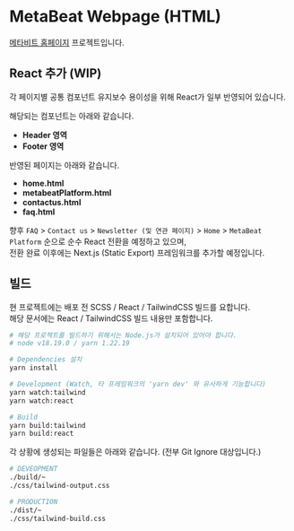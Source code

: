 # MetaBeat Webpage (HTML)

[메타비트 홈페이지](https://metabeat.io) 프로젝트입니다.

## React 추가 (WIP)

각 페이지별 공통 컴포넌트 유지보수 용이성을 위해 React가 일부 반영되어 있습니다.

해당되는 컴포넌트는 아래와 같습니다.

* **Header 영역**
* **Footer 영역**

반영된 페이지는 아래와 같습니다.

* **home.html**
* **metabeatPlatform.html**
* **contactus.html**
* **faq.html**

향후 `FAQ` > `Contact us` > `Newsletter (및 연관 페이지)` > `Home` > `MetaBeat Platform` 순으로 순수 React 전환을 예정하고 있으며,
<br />
전환 완료 이후에는 Next.js (Static Export) 프레임워크를 추가할 예정입니다.

## 빌드

현 프로젝트에는 배포 전 SCSS / React / TailwindCSS 빌드를 요합니다.
<br />
해당 문서에는 React / TailwindCSS 빌드 내용만 포함합니다.

```bash
# 해당 프로젝트를 빌드하기 위해서는 Node.js가 설치되어 있어야 합니다.
# node v18.19.0 / yarn 1.22.19

# Dependencies 설치
yarn install

# Development (Watch, 타 프레임워크의 'yarn dev' 와 유사하게 기능합니다)
yarn watch:tailwind
yarn watch:react

# Build
yarn build:tailwind
yarn build:react
```

각 상황에 생성되는 파일들은 아래와 같습니다. (전부 Git Ignore 대상입니다.)

```bash
# DEVEOPMENT
./build/~
./css/tailwind-output.css

# PRODUCTION
./dist/~
./css/tailwind-build.css
```
